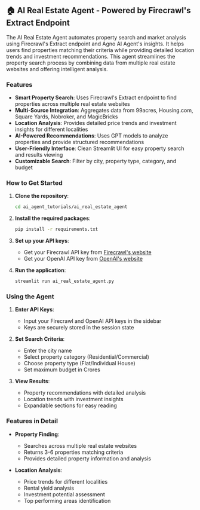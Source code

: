 ## 🏠 AI Real Estate Agent - Powered by Firecrawl's Extract Endpoint

The AI Real Estate Agent automates property search and market analysis using Firecrawl's Extract endpoint and Agno AI Agent's insights. It helps users find properties matching their criteria while providing detailed location trends and investment recommendations. This agent streamlines the property search process by combining data from multiple real estate websites and offering intelligent analysis.

### Features
- **Smart Property Search**: Uses Firecrawl's Extract endpoint to find properties across multiple real estate websites
- **Multi-Source Integration**: Aggregates data from 99acres, Housing.com, Square Yards, Nobroker, and MagicBricks
- **Location Analysis**: Provides detailed price trends and investment insights for different localities
- **AI-Powered Recommendations**: Uses GPT models to analyze properties and provide structured recommendations
- **User-Friendly Interface**: Clean Streamlit UI for easy property search and results viewing
- **Customizable Search**: Filter by city, property type, category, and budget

### How to Get Started
1. **Clone the repository**:
   ```bash
   cd ai_agent_tutorials/ai_real_estate_agent
   ```

2. **Install the required packages**:
   ```bash
   pip install -r requirements.txt
   ```

3. **Set up your API keys**:
   - Get your Firecrawl API key from [Firecrawl's website](https://www.firecrawl.dev/app/api-keys)
   - Get your OpenAI API key from [OpenAI's website](https://platform.openai.com/api-keys)

4. **Run the application**:
   ```bash
   streamlit run ai_real_estate_agent.py
   ```

### Using the Agent
1. **Enter API Keys**:
   - Input your Firecrawl and OpenAI API keys in the sidebar
   - Keys are securely stored in the session state

2. **Set Search Criteria**:
   - Enter the city name
   - Select property category (Residential/Commercial)
   - Choose property type (Flat/Individual House)
   - Set maximum budget in Crores

3. **View Results**:
   - Property recommendations with detailed analysis
   - Location trends with investment insights
   - Expandable sections for easy reading

### Features in Detail
- **Property Finding**:
  - Searches across multiple real estate websites
  - Returns 3-6 properties matching criteria
  - Provides detailed property information and analysis

- **Location Analysis**:
  - Price trends for different localities
  - Rental yield analysis
  - Investment potential assessment
  - Top performing areas identification

